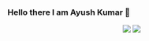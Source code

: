 ### Hello there I am Ayush Kumar 👋
<p align="center">
  <img src="https://github-readme-stats.vercel.app/api?username=meayushku&show_icons=true&theme=default&count_private=true&line_height=27">
  <img src = "https://github-readme-stats.vercel.app/api/top-langs/?username=meayushku&langs_count=90">
</p>
